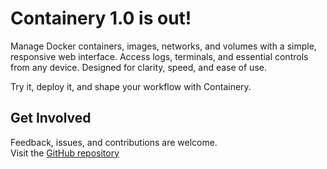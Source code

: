 # Containery 1.0 is out!

Manage Docker containers, images, networks, and volumes with a simple, responsive web interface. Access logs, terminals, and essential controls from any device. Designed for clarity, speed, and ease of use.

Try it, deploy it, and shape your workflow with Containery.

## Get Involved

Feedback, issues, and contributions are welcome.  
Visit the [GitHub repository](https://github.com/danylo829/containery)